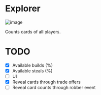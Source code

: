 # Explorer

![image](https://user-images.githubusercontent.com/6545534/82131862-63e88b00-979f-11ea-97a7-f251fc1c7e50.png)

Counts cards of all players.

# TODO

- [x] Available builds (%)
- [x] Available steals (%)
- [ ] UI
- [x] Reveal cards through trade offers
- [ ] Reveal card counts through robber event
